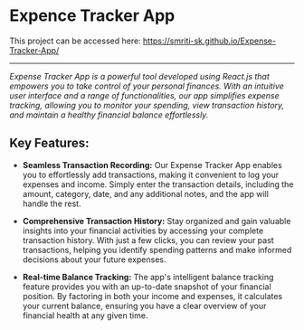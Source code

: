 # Expence Tracker App
This project can be accessed here: https://smriti-sk.github.io/Expense-Tracker-App/
<hr>

_Expense Tracker App is a powerful tool developed using React.js that empowers you to take control of your personal finances. With an intuitive user interface and a range of functionalities, our app simplifies expense tracking, allowing you to monitor your spending, view transaction history, and maintain a healthy financial balance effortlessly._

## Key Features:

- **Seamless Transaction Recording:** Our Expense Tracker App enables you to effortlessly add transactions, making it convenient to log your expenses and income. Simply enter the transaction details, including the amount, category, date, and any additional notes, and the app will handle the rest.

- **Comprehensive Transaction History:** Stay organized and gain valuable insights into your financial activities by accessing your complete transaction history. With just a few clicks, you can review your past transactions, helping you identify spending patterns and make informed decisions about your future expenses.

- **Real-time Balance Tracking:** The app's intelligent balance tracking feature provides you with an up-to-date snapshot of your financial position. By factoring in both your income and expenses, it calculates your current balance, ensuring you have a clear overview of your financial health at any given time.



